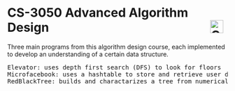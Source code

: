 # CS-3050 Advanced Algorithm Design <img align="right" alt="C" width="30px" style="padding-right:10px;" src="https://cdn.jsdelivr.net/gh/devicons/devicon/icons/c/c-original.svg"/>

Three main programs from this algorithm design course, each implemented to develop an understanding of a certain data structure.

<pre>
Elevator: uses depth first search (DFS) to look for floors
Microfacebook: uses a hashtable to store and retrieve user data
RedBlackTree: builds and charactarizes a tree from numerical input
</pre>

